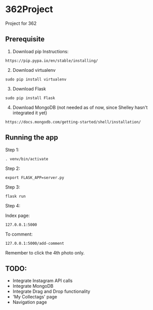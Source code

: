 # 362Project
Project for 362

## Prerequisite
1. Download pip
Instructions:
```
https://pip.pypa.io/en/stable/installing/
```

2. Download virtualenv
```
sudo pip install virtualenv
```

3. Download Flask
```
sudo pip install Flask
```

4. Download MongoDB (not needed as of now, since Shelley hasn't integrated it yet)
```
https://docs.mongodb.com/getting-started/shell/installation/
```

## Running the app

Step 1:
```
. venv/bin/activate
```

Step 2:
```
export FLASK_APP=server.py
```

Step 3:
```
flask run
```

Step 4:

Index page:
```
127.0.0.1:5000
```

To comment:
```
127.0.0.1:5000/add-comment
````
Remember to click the 4th photo only.


## TODO:
* Integrate Instagram API calls
* Integrate MongoDB
* Integrate Drag and Drop functionality
* 'My Collectags' page
* Navigation page

